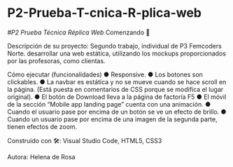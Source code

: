 # P2-Prueba-T-cnica-R-plica-web
<em> #P2 Prueba Técnica Réplica Web </em>
Comenzando 🚀

Descripción de su proyecto: Segundo trabajo, individual de P3 Femcoders Norte. desarrollar una web estática, utilizando los mockups proporcionados por las profesoras, como clientas. 

Cómo ejecutar (funcionalidades)
● Responsive.
● Los botones son clickables.
● La navbar es estática y no se mueve cuando se hace scroll en la página. (Está puesta en comentarios de CSS porque se modifica el lugar original).
● El botón de Download lleva  a la página de factoría F5
● El móvil de la sección “Mobile app landing page” cuenta con una animación.
● Cuando el usuario pase por encima de un botón se ve un efecto de brillo.
● Cuando un usuario pase por encima de una imagen de la segunda parte, tienen efectos de zoom. 

Construido con 🛠️: Visual Studio Code, HTML5, CSS3

Autora: Helena de Rosa
